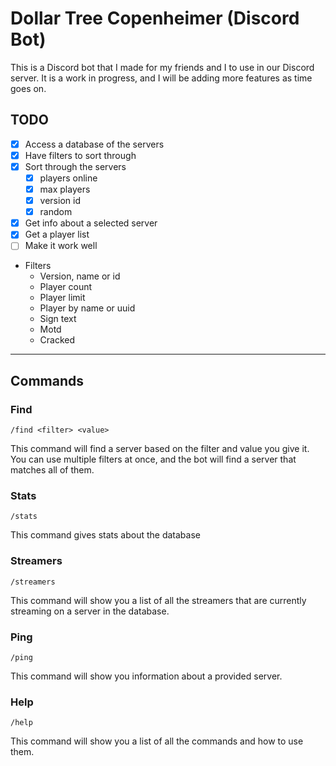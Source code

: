 # Dollar Tree Copenheimer (Discord Bot)

This is a Discord bot that I made for my friends and I to use in our Discord server. It is a work in progress, and I
will be adding more features as time goes on.

## TODO

- [X] Access a database of the servers
- [X] Have filters to sort through
- [X] Sort through the servers
  - [X] players online
  - [X] max players
  - [X] version id
  - [X] random
- [X] Get info about a selected server
- [X] Get a player list
- [ ] Make it work well

- Filters
  - Version, name or id
  - Player count
  - Player limit
  - Player by name or uuid
  - Sign text
  - Motd
  - Cracked

----

## Commands

### Find

`/find <filter> <value>`

This command will find a server based on the filter and value you give it.
You can use multiple filters at once, and the bot will find a server that matches all of them.

### Stats

`/stats`

This command gives stats about the database

### Streamers

`/streamers`

This command will show you a list of all the streamers that are currently streaming on a server in the database.

### Ping

`/ping`

This command will show you information about a provided server.

### Help

`/help`

This command will show you a list of all the commands and how to use them.